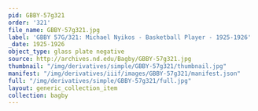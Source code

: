 ```yaml
---
pid: GBBY-57g321
order: '321'
file_name: GBBY-57g321.jpg
label: 'GBBY 57G/321: Michael Nyikos - Basketball Player - 1925-1926'
_date: 1925-1926
object_type: glass plate negative
source: http://archives.nd.edu/Bagby/GBBY-57g321.jpg
thumbnail: "/img/derivatives/simple/GBBY-57g321/thumbnail.jpg"
manifest: "/img/derivatives/iiif/images/GBBY-57g321/manifest.json"
full: "/img/derivatives/simple/GBBY-57g321/full.jpg"
layout: generic_collection_item
collection: bagby
---
```

